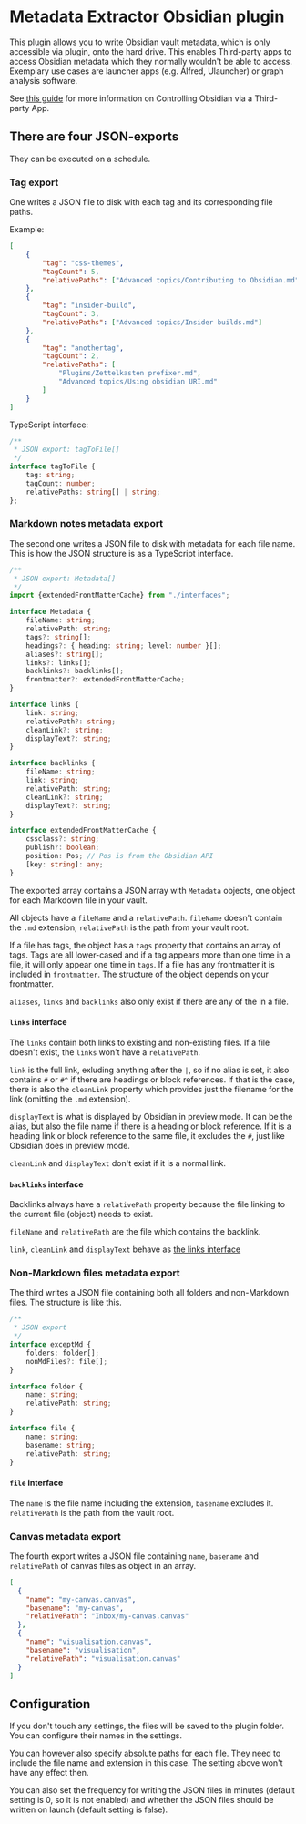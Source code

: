 # Metadata Extractor Obsidian plugin

This plugin allows you to write Obsidian vault metadata, which is only accessible via plugin, onto the hard drive. This enables Third-party apps to access Obsidian metadata which they normally wouldn't be able to access. Exemplary use cases are launcher apps (e.g. Alfred, Ulauncher) or graph analysis software.

See [this guide](https://github.com/kometenstaub/metadata-extractor/blob/main/docs/Guide%20-%20Controlling%20Obsidian%20via%20Third-Party-App.md) for more information on Controlling Obsidian via a Third-party App.

## There are four JSON-exports

They can be executed on a schedule.

### Tag export

One writes a JSON file to disk with each tag and its corresponding file paths.

Example:

```json
[
	{
		"tag": "css-themes",
		"tagCount": 5,
		"relativePaths": ["Advanced topics/Contributing to Obsidian.md"]
	},
	{
		"tag": "insider-build",
		"tagCount": 3,
		"relativePaths": ["Advanced topics/Insider builds.md"]
	},
	{
		"tag": "anothertag",
		"tagCount": 2,
		"relativePaths": [
			"Plugins/Zettelkasten prefixer.md",
			"Advanced topics/Using obsidian URI.md"
		]
	}
]
```


TypeScript interface:

```ts
/**
 * JSON export: tagToFile[]
 */
interface tagToFile {
	tag: string;
	tagCount: number;
	relativePaths: string[] | string;
};
```

### Markdown notes metadata export

The second one writes a JSON file to disk with metadata for each file name. This is how the JSON structure is as a TypeScript interface.

```ts
/**
 * JSON export: Metadata[]
 */
import {extendedFrontMatterCache} from "./interfaces";

interface Metadata {
	fileName: string;
	relativePath: string;
	tags?: string[];
	headings?: { heading: string; level: number }[];
	aliases?: string[];
	links?: links[];
	backlinks?: backlinks[];
	frontmatter?: extendedFrontMatterCache;
}

interface links {
	link: string;
	relativePath?: string;
	cleanLink?: string;
	displayText?: string;
}

interface backlinks {
	fileName: string;
	link: string;
	relativePath: string;
	cleanLink?: string;
	displayText?: string;
}

interface extendedFrontMatterCache {
	cssclass?: string;
	publish?: boolean;
	position: Pos; // Pos is from the Obsidian API
	[key: string]: any;
}
```


The exported array contains a JSON array with `Metadata` objects, one object for each Markdown file in your vault.

All objects have a `fileName` and a `relativePath`. `fileName` doesn't contain the `.md` extension, `relativePath` is the path from your vault root. 

If a file has tags, the object has a `tags` property that contains an array of tags. Tags are all lower-cased and if a tag appears more than one time in a file, it will only appear one time in `tags`. If a file has any frontmatter it is included in `frontmatter`. The structure of the object depends on your frontmatter.

`aliases`, `links` and `backlinks` also only exist if there are any of the in a file.

#### `links` interface

The `links` contain both links to existing and non-existing files. If a file doesn't exist, the `links` won't have a `relativePath`.

`link` is the full link, exluding anything after the `|`, so if no alias is set, it also contains `#` or `#^` if there are headings or block references. If that is the case, there is also the `cleanLink` property which provides just the filename for the link (omitting the `.md` extension).

`displayText` is what is displayed by Obsidian in preview mode. It can be the alias, but also the file name if there is a heading or block reference. If it is a heading link or block reference to the same file, it excludes the `#`, just like Obsidian does in preview mode.

`cleanLink` and `displayText` don't exist if it is a normal link.

#### `backlinks` interface

Backlinks always have a `relativePath` property because the file linking to the current file (object) needs to exist. 

`fileName` and `relativePath` are the file which contains the backlink.

`link`, `cleanLink` and `displayText` behave as [the links interface](#links-interface)




### Non-Markdown files metadata export


The third writes a JSON file containing both all folders and non-Markdown files. The structure is like this.

```ts
/**
 * JSON export
 */
interface exceptMd {
	folders: folder[];
	nonMdFiles?: file[];
}

interface folder {
	name: string;
	relativePath: string;
}

interface file {
	name: string;
	basename: string;
	relativePath: string;
}
```

#### `file` interface

The `name` is the file name including the extension, `basename` excludes it. `relativePath` is the path from the vault root.


### Canvas metadata export

The fourth export writes a JSON file containing `name`, `basename` and `relativePath` of canvas files as object in an array.


```json
[
  {
    "name": "my-canvas.canvas",
    "basename": "my-canvas",
    "relativePath": "Inbox/my-canvas.canvas"
  },
  {
    "name": "visualisation.canvas",
    "basename": "visualisation",
    "relativePath": "visualisation.canvas"
  }
]
```


## Configuration

If you don't touch any settings, the files will be saved to the plugin folder. You can configure their names in the settings.

You can however also specify absolute paths for each file. They need to include the file name and extension in this case. The setting above won't have any effect then.

You can also set the frequency for writing the JSON files in minutes (default setting is 0, so it is not enabled) and whether the JSON files should be written on launch (default setting is false).
